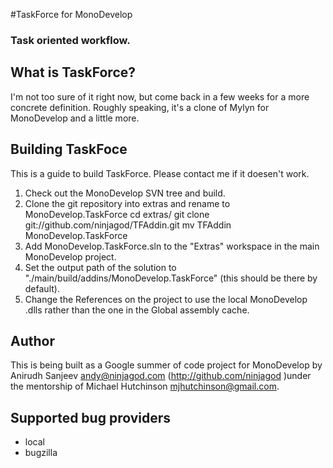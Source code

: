 #TaskForce for MonoDevelop
### Task oriented workflow.

## What is TaskForce?
I'm not too sure of it right now, but come back in a few weeks for a more concrete definition. Roughly speaking, it's a clone of Mylyn for MonoDevelop and a little more.

## Building TaskFoce
This is a guide to build TaskForce. Please contact me if it doesen't work.
1. Check out the MonoDevelop SVN tree and build.
2. Clone the git repository into extras and rename to MonoDevelop.TaskForce 
   	cd extras/
   	git clone git://github.com/ninjagod/TFAddin.git
   	mv TFAddin MonoDevelop.TaskForce
3. Add MonoDevelop.TaskForce.sln to the "Extras" workspace in the main MonoDevelop project.
4. Set the output path of the solution to "./main/build/addins/MonoDevelop.TaskForce" (this should be there by default).
5. Change the References on the project to use the local MonoDevelop .dlls rather than the one in the Global assembly cache.

## Author
This is being built as a Google summer of code project for MonoDevelop by Anirudh Sanjeev <andy@ninjagod.com> (http://github.com/ninjagod )under the mentorship of Michael Hutchinson <mjhutchinson@gmail.com>.

## Supported bug providers
* local
* bugzilla
